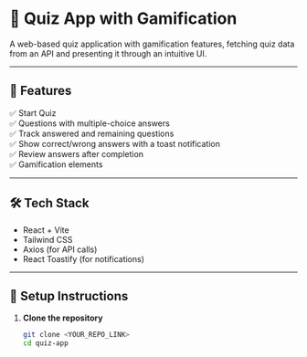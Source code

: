 # 🎯 Quiz App with Gamification

A web-based quiz application with gamification features, fetching quiz data from an API and presenting it through an intuitive UI.

---

## 🚀 Features
✅ Start Quiz  
✅ Questions with multiple-choice answers  
✅ Track answered and remaining questions  
✅ Show correct/wrong answers with a toast notification  
✅ Review answers after completion  
✅ Gamification elements  

---

## 🛠️ Tech Stack
- React + Vite
- Tailwind CSS
- Axios (for API calls)
- React Toastify (for notifications)

---

## 🔧 Setup Instructions
1. **Clone the repository**  
   ```sh
   git clone <YOUR_REPO_LINK>
   cd quiz-app
